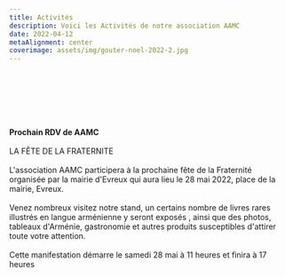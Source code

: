 ```yaml
---
title: Activités
description: Voici les Activités de notre association AAMC
date: 2022-04-12
metaAlignment: center
coverimage: assets/img/gouter-noel-2022-2.jpg
---
```

\
\
\
\
\
\
**Prochain RDV de AAMC** \
\
LA FÊTE DE LA FRATERNITE \
\
L'association AAMC participera à la prochaine fête de la Fraternité organisée par la mairie d'Evreux qui aura lieu le 28 mai 2022, place de la mairie, Evreux.\
\
Venez nombreux visitez notre stand, un certains nombre de livres rares illustrés en langue arménienne y seront exposés , ainsi que des photos, tableaux d'Arménie, gastronomie et autres produits susceptibles d'attirer toute votre attention.\
\
Cette manifestation démarre le samedi 28 mai à 11 heures et finira à 17 heures